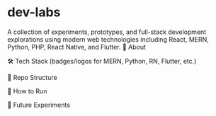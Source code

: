 # dev-labs
A collection of experiments, prototypes, and full-stack development explorations using modern web technologies including React, MERN, Python, PHP, React Native, and Flutter.
📖 About

🛠️ Tech Stack (badges/logos for MERN, Python, RN, Flutter, etc.)

📂 Repo Structure

🚀 How to Run

📌 Future Experiments
